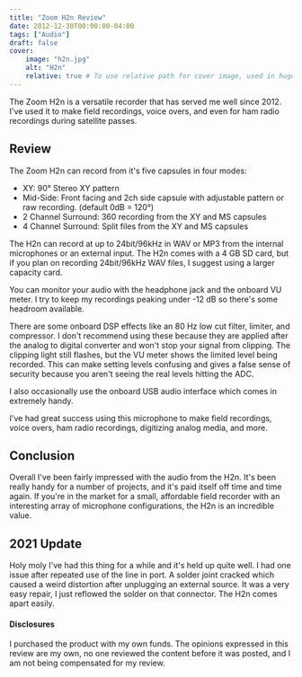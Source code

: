 ```yaml
---
title: "Zoom H2n Review"
date: 2012-12-30T00:00:00-04:00
tags: ["Audio"]
draft: false
cover:
    image: "h2n.jpg"
    alt: "H2n"
    relative: true # To use relative path for cover image, used in hugo Page-bundles
---
```


The Zoom H2n is a versatile recorder that has served me well since 2012. I've used it to make field recordings, voice overs, and even for ham radio recordings during satellite passes. 

## Review

The Zoom H2n can record from it's five capsules in four modes:

- XY: 90° Stereo XY pattern
- Mid-Side: Front facing and 2ch side capsule with adjustable pattern or raw recording. (default 0dB = 120°)
- 2 Channel Surround: 360 recording from the XY and MS capsules
- 4 Channel Surround: Split files from the XY and MS capsules

The H2n can record at up to 24bit/96kHz in WAV or MP3 from the internal microphones or an external input. The H2n comes with a 4 GB SD card, but if you plan on recording 24bit/96kHz WAV files, I suggest using a larger capacity card.

You can monitor your audio with the headphone jack and the onboard VU meter. I try to keep my recordings peaking under -12 dB so there's some headroom available.

There are some onboard DSP effects like an 80 Hz low cut filter, limiter, and compressor. I don't recommend using these because they are applied after the analog to digital converter and won't stop your signal from clipping. The clipping light still flashes, but the VU meter shows the limited level being recorded. This can make setting levels confusing and gives a false sense of security because you aren't seeing the real levels hitting the ADC.

I also occasionally use the onboard USB audio interface which comes in extremely handy.

I've had great success using this microphone to make field recordings, voice overs, ham radio recordings, digitizing analog media, and more. 

## Conclusion

Overall I've been fairly impressed with the audio from the H2n. It's been really handy for a number of projects, and it's paid itself off time and time again. If you're in the market for a small, affordable field recorder with an interesting array of microphone configurations, the H2n is an incredible value.

## 2021 Update

Holy moly I've had this thing for a while and it's held up quite well. I had one issue after repeated use of the line in port. A solder joint cracked which caused a weird distortion after unplugging an external source. It was a very easy repair, I just reflowed the solder on that connector. The H2n comes apart easily.

#### Disclosures

I purchased the product with my own funds. The opinions expressed in this review are my own, no one reviewed the content before it was posted, and I am not being compensated for my review.